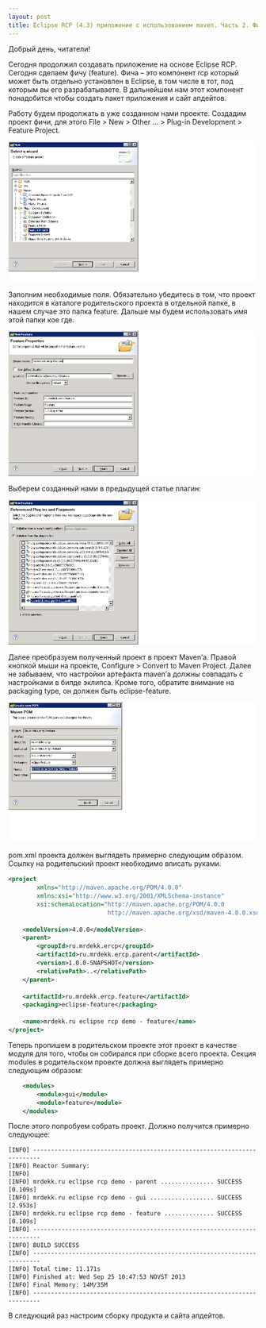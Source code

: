 ```yaml
---
layout: post
title: Eclipse RCP (4.3) приложение с использованием maven. Часть 2. Фича!
---
```


Добрый день, читатели!

Сегодня продолжил создавать приложение на основе Eclipse RCP. Сегодня сделаем фичу (feature). Фича – это компонент rcp который может быть отдельно установлен в Eclipse, в том числе в тот, под которым вы его разрабатываете. В дальнейшем нам этот компонент понадобится чтобы создать пакет приложения и сайт апдейтов.

Работу будем продолжать в уже созданном нами проекте. Создадим проект фичи, для этого File > New > Other ... > Plug-in Development > Feature Project.

![new feature project](/media/images/ercp2_1.png)

Заполним необходимые поля. Обязательно убедитесь в том, что проект находится в каталоге родительского проекта в отдельной папке, в нашем случае это папка feature. Дальше мы будем использовать имя этой папки кое где.

![new feature project](/media/images/ercp2_2.png)

Выберем созданный нами в предыдущей статье плагин:

![new feature project](/media/images/ercp2_3.png)

Далее преобразуем полученный проект в проект Maven’а. Правой кнопкой мыши на проекте, Configure > Convert to Maven Project. Далее не забываем, что настройки артефакта maven’а должны совпадать с настройками в билде эклипса. Кроме того, обратите внимание на packaging type, он должен быть eclipse-feature.

![convert to maven](/media/images/ercp2_4.png)

pom.xml проекта должен выглядеть примерно следующим образом. Ссылку на родительский проект необходимо вписать руками.

``` xml
<project
        xmlns="http://maven.apache.org/POM/4.0.0"
        xmlns:xsi="http://www.w3.org/2001/XMLSchema-instance"
        xsi:schemaLocation="http://maven.apache.org/POM/4.0.0
                            http://maven.apache.org/xsd/maven-4.0.0.xsd" >

    <modelVersion>4.0.0</modelVersion>
    <parent>
        <groupId>ru.mrdekk.ercp</groupId>
        <artifactId>ru.mrdekk.ercp.parent</artifactId>
        <version>1.0.0-SNAPSHOT</version>
        <relativePath>..</relativePath>
    </parent>

    <artifactId>ru.mrdekk.ercp.feature</artifactId>
    <packaging>eclipse-feature</packaging>

    <name>mrdekk.ru eclipse rcp demo - feature</name>
</project>
```

Теперь пропишем в родительском проекте этот проект в качестве модуля для того, чтобы он собирался при сборке всего проекта. Секция modules в родительском проекте должна выглядеть примерно следующим образом:

``` xml
    <modules>
        <module>gui</module>
        <module>feature</module>
    </modules>
```

После этого попробуем собрать проект. Должно получится примерно следующее:

```
[INFO] ------------------------------------------------------------------------
[INFO] Reactor Summary:
[INFO]
[INFO] mrdekk.ru eclipse rcp demo - parent ............... SUCCESS [0.109s]
[INFO] mrdekk.ru eclipse rcp demo - gui .................. SUCCESS [2.953s]
[INFO] mrdekk.ru eclipse rcp demo - feature .............. SUCCESS [0.109s]
[INFO] ------------------------------------------------------------------------
[INFO] BUILD SUCCESS
[INFO] ------------------------------------------------------------------------
[INFO] Total time: 11.171s
[INFO] Finished at: Wed Sep 25 10:47:53 NOVST 2013
[INFO] Final Memory: 14M/35M
[INFO] ------------------------------------------------------------------------
```

В следующий раз настроим сборку продукта и сайта апдейтов.
